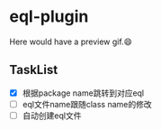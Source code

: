 eql-plugin
===========
Here would have a preview gif.:smile:

## TaskList
- [x] 根据package name跳转到对应eql
- [ ] eql文件name跟随class name的修改
- [ ] 自动创建eql文件
